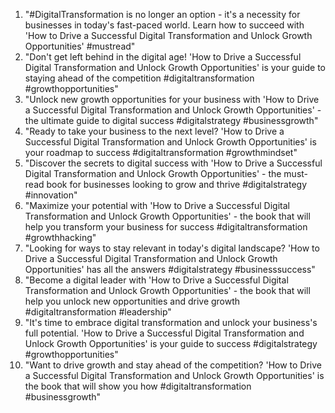 1. "#DigitalTransformation is no longer an option - it's a necessity for businesses in today's fast-paced world. Learn how to succeed with 'How to Drive a Successful Digital Transformation and Unlock Growth Opportunities' #mustread"
2. "Don't get left behind in the digital age! 'How to Drive a Successful Digital Transformation and Unlock Growth Opportunities' is your guide to staying ahead of the competition #digitaltransformation #growthopportunities"
3. "Unlock new growth opportunities for your business with 'How to Drive a Successful Digital Transformation and Unlock Growth Opportunities' - the ultimate guide to digital success #digitalstrategy #businessgrowth"
4. "Ready to take your business to the next level? 'How to Drive a Successful Digital Transformation and Unlock Growth Opportunities' is your roadmap to success #digitaltransformation #growthmindset"
5. "Discover the secrets to digital success with 'How to Drive a Successful Digital Transformation and Unlock Growth Opportunities' - the must-read book for businesses looking to grow and thrive #digitalstrategy #innovation"
6. "Maximize your potential with 'How to Drive a Successful Digital Transformation and Unlock Growth Opportunities' - the book that will help you transform your business for success #digitaltransformation #growthhacking"
7. "Looking for ways to stay relevant in today's digital landscape? 'How to Drive a Successful Digital Transformation and Unlock Growth Opportunities' has all the answers #digitalstrategy #businesssuccess"
8. "Become a digital leader with 'How to Drive a Successful Digital Transformation and Unlock Growth Opportunities' - the book that will help you unlock new opportunities and drive growth #digitaltransformation #leadership"
9. "It's time to embrace digital transformation and unlock your business's full potential. 'How to Drive a Successful Digital Transformation and Unlock Growth Opportunities' is your guide to success #digitalstrategy #growthopportunities"
10. "Want to drive growth and stay ahead of the competition? 'How to Drive a Successful Digital Transformation and Unlock Growth Opportunities' is the book that will show you how #digitaltransformation #businessgrowth"


